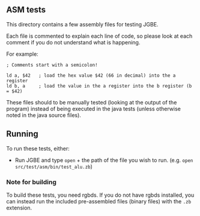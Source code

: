 ## ASM tests

This directory contains a few assembly files for testing JGBE.

Each file is commented to explain each line of code, so please look at each comment if you do not understand what is happening.

For example:

```
; Comments start with a semicolon!

ld a, $42   ; load the hex value $42 (66 in decimal) into the a register
ld b, a     ; load the value in the a register into the b register (b = $42)
```

These files should to be manually tested (looking at the output of the program) instead of being executed in the java tests (unless otherwise noted in the java source files).

## Running

To run these tests, either:
- Run JGBE and type `open` + the path of the file you wish to run. (e.g. `open src/test/asm/bin/test_alu.zb`)

### Note for building

To build these tests, you need rgbds. If you do not have rgbds installed, you can instead run the included pre-assembled files (binary files) with the `.zb` extension.